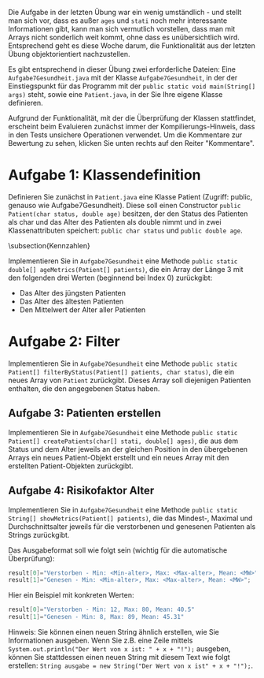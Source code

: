 Die Aufgabe in der letzten Übung war ein wenig umständlich - und stellt man sich vor, dass es außer `ages` und `stati` noch mehr interessante Informationen gibt, kann man sich vermutlich vorstellen, dass man mit Arrays nicht sonderlich weit kommt, ohne dass es unübersichtlich wird. Entsprechend geht es diese Woche darum, die Funktionalität aus der letzten Übung objektorientiert nachzustellen.

Es gibt entsprechend in dieser Übung zwei erforderliche Dateien: Eine `Aufgabe7Gesundheit.java` mit der Klasse `Aufgabe7Gesundheit`, in der der Einstiegspunkt für das Programm mit der `public static void main(String[] args)` steht, sowie eine `Patient.java`, in der Sie Ihre eigene Klasse definieren.

Aufgrund der Funktionalität, mit der die Überprüfung der Klassen stattfindet, erscheint beim Evaluieren zunächst immer der Kompilierungs-Hinweis, dass in den Tests unsichere Operationen verwendet. Um die Kommentare zur Bewertung zu sehen, klicken Sie unten rechts auf den Reiter "Kommentare".

# Aufgabe 1: Klassendefinition

Definieren Sie zunächst in `Patient.java` eine Klasse Patient (Zugriff: public, genauso wie Aufgabe7Gesundheit). Diese soll einen Constructor `public Patient(char status, double age)` besitzen, der den Status des Patienten als char und das Alter des Patienten als double nimmt und in zwei Klassenattributen speichert: `public char status` und `public double age`.

\subsection{Kennzahlen}

Implementieren Sie in `Aufgabe7Gesundheit` eine Methode `public static double[] ageMetrics(Patient[] patients)`, die ein Array der Länge 3 mit den folgenden drei Werten (beginnend bei Index 0) zurückgibt:

* Das Alter des jüngsten Patienten
* Das Alter des ältesten Patienten
* Den Mittelwert der Alter aller Patienten

# Aufgabe 2: Filter

Implementieren Sie in `Aufgabe7Gesundheit` eine Methode `public static Patient[] filterByStatus(Patient[] patients, char status)`, die ein neues Array von `Patient` zurückgibt. Dieses Array soll diejenigen Patienten enthalten, die den angegebenen Status haben.

## Aufgabe 3: Patienten erstellen

Implementieren Sie in `Aufgabe7Gesundheit` eine Methode `public static Patient[] createPatients(char[] stati, double[] ages)`, die aus dem Status und dem Alter jeweils an der gleichen Position in den übergebenen Arrays ein neues Patient-Objekt erstellt und ein neues Array mit den erstellten Patient-Objekten zurückgibt.

## Aufgabe 4: Risikofaktor Alter

Implementieren Sie in `Aufgabe7Gesundheit` eine Methode `public static String[] showMetrics(Patient[] patients)`, die das Mindest-, Maximal und Durchschnittsalter jeweils für die verstorbenen und genesenen Patienten als Strings zurückgibt.

Das Ausgabeformat soll wie folgt sein (wichtig für die automatische Überprüfung):

```java
result[0]="Verstorben - Min: <Min-alter>, Max: <Max-alter>, Mean: <MW>";
result[1]="Genesen - Min: <Min-alter>, Max: <Max-alter>, Mean: <MW>";
```

Hier ein Beispiel mit konkreten Werten:

```java
result[0]="Verstorben - Min: 12, Max: 80, Mean: 40.5"
result[1]="Genesen - Min: 8, Max: 89, Mean: 45.31"
```

Hinweis: Sie können einen neuen String ähnlich erstellen, wie Sie Informationen ausgeben. Wenn Sie z.B. eine Zeile mittels `System.out.println("Der Wert von x ist: " + x + "!");` ausgeben, können Sie stattdessen einen neuen String mit diesem Text wie folgt erstellen: `String ausgabe = new String("Der Wert von x ist" + x + "!");`.